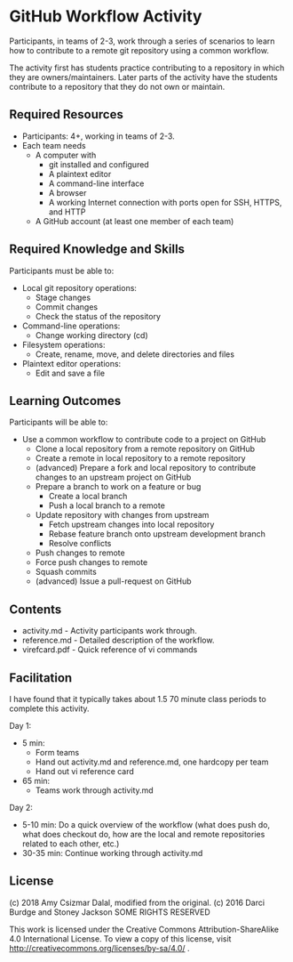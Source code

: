 # GitHub Workflow Activity

Participants, in teams of 2-3, work through a series of scenarios to learn how to contribute to a remote git repository using a common workflow.

The activity first has students practice contributing to a repository in which they are owners/maintainers. Later parts of the activity have the students contribute to a repository that they do not own or maintain.

## Required Resources

- Participants: 4+, working in teams of 2-3.
- Each team needs
  - A computer with
    - git installed and configured
    - A plaintext editor
    - A command-line interface
    - A browser
    - A working Internet connection with ports open for SSH, HTTPS, and HTTP
  - A GitHub account (at least one member of each team)

## Required Knowledge and Skills

Participants must be able to:

- Local git repository operations:
  - Stage changes
  - Commit changes
  - Check the status of the repository
- Command-line operations:
  - Change working directory (cd)
- Filesystem operations:
  - Create, rename, move, and delete directories and files
- Plaintext editor operations:
  - Edit and save a file

## Learning Outcomes

Participants will be able to:

- Use a common workflow to contribute code to a project on GitHub
  - Clone a local repository from a remote repository on GitHub
  - Create a remote in local repository to a remote repository
  - (advanced) Prepare a fork and local repository to contribute changes to an upstream project on GitHub
  - Prepare a branch to work on a feature or bug
    - Create a local branch
    - Push a local branch to a remote
  - Update repository with changes from upstream
    - Fetch upstream changes into local repository
    - Rebase feature branch onto upstream development branch
    - Resolve conflicts
  - Push changes to remote
  - Force push changes to remote
  - Squash commits
  - (advanced) Issue a pull-request on GitHub

## Contents

- activity.md - Activity participants work through.
- reference.md - Detailed description of the workflow.
- virefcard.pdf - Quick reference of vi commands

## Facilitation

I have found that it typically takes about 1.5 70 minute class periods to complete this activity.

Day 1:
- 5 min:
  - Form teams
  - Hand out activity.md and reference.md, one hardcopy per team
  - Hand out vi reference card
- 65 min:
  - Teams work through activity.md

Day 2:
- 5-10 min: Do a quick overview of the workflow (what does push do, what does checkout do, how are the local and remote repositories related to each other, etc.)
- 30-35 min: Continue working through activity.md

## License

(c) 2018 Amy Csizmar Dalal, modified from the original. 
(c) 2016 Darci Burdge and Stoney Jackson SOME RIGHTS RESERVED

This work is licensed under the Creative Commons Attribution-ShareAlike 4.0 International License. To view a copy of this license, visit http://creativecommons.org/licenses/by-sa/4.0/ .
